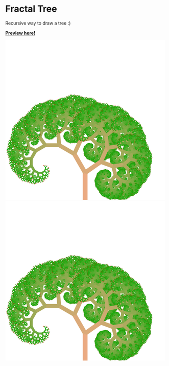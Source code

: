 # Fractal Tree

Recursive way to draw a tree :)

[**Preview here!**](https://cdn.rawgit.com/Hrimthusar/Fractal-Tree/ca27d08c/index.html)

![Unable to show Screenshot](https://github.com/Hrimthusar/Fractal-Tree/blob/master/screenshots/screenshot1.png?raw=true)  
![Unable to show Screenshot](https://github.com/Hrimthusar/Fractal-Tree/blob/master/screenshots/screenshot1.png?raw=true)  

